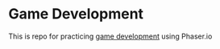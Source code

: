 # Game Development

This is repo for practicing [game development](https://mozdevs.github.io/html5-games-workshop/)
using Phaser.io
